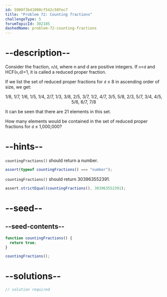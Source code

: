 ```yaml
---
id: 5900f3b41000cf542c50fec7
title: "Problem 72: Counting fractions"
challengeType: 5
forumTopicId: 302185
dashedName: problem-72-counting-fractions
---
```


# --description--

Consider the fraction, `n`/`d`, where n and d are positive integers. If `n`&lt;`d` and HCF(`n`,`d`)=1, it is called a reduced proper fraction.

If we list the set of reduced proper fractions for `d` ≤ 8 in ascending order of size, we get:

<div style='text-align: center;'>1/8, 1/7, 1/6, 1/5, 1/4, 2/7, 1/3, 3/8, 2/5, 3/7, 1/2, 4/7, 3/5, 5/8, 2/3, 5/7, 3/4, 4/5, 5/6, 6/7, 7/8</div>

It can be seen that there are 21 elements in this set.

How many elements would be contained in the set of reduced proper fractions for `d` ≤ 1,000,000?

# --hints--

`countingFractions()` should return a number.

```js
assert(typeof countingFractions() === "number");
```

`countingFractions()` should return 303963552391.

```js
assert.strictEqual(countingFractions(), 303963552391);
```

# --seed--

## --seed-contents--

```js
function countingFractions() {
  return true;
}

countingFractions();
```

# --solutions--

```js
// solution required
```
